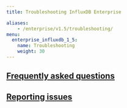 ```yaml
---
title: Troubleshooting InfluxDB Enterprise

aliases:
    - /enterprise/v1.5/troubleshooting/
menu:
  enterprise_influxdb_1_5:
    name: Troubleshooting
    weight: 30
---
```


## [Frequently asked questions](/enterprise_influxdb/v1.5/troubleshooting/frequently_asked_questions/)

## [Reporting issues](/enterprise_influxdb/v1.5/troubleshooting/reporting-issues/)
